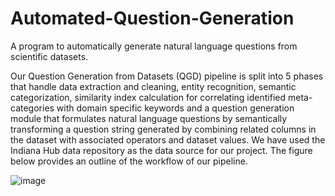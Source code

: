 # Automated-Question-Generation
A program to automatically generate natural language questions from scientific datasets.

Our Question Generation from Datasets (QGD) pipeline is split into 5 phases that handle data extraction and cleaning, entity recognition, semantic categorization, similarity index calculation for correlating identified meta-categories with domain specific keywords and a question generation module that formulates natural language questions by semantically transforming a question string generated by combining related columns in the dataset with associated operators and dataset values. We have used the Indiana Hub data repository as the data source for our project. The figure below provides an outline of the workflow of our pipeline.  

![image](https://github.com/NicoleK286/Automated-Question-Generation/assets/113560469/2afd256c-7590-41dc-904a-82a0d381fd93)

